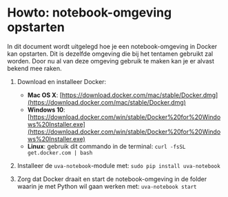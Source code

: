 # Howto: notebook-omgeving opstarten

In dit document wordt uitgelegd hoe je een notebook-omgeving in Docker kan opstarten. Dit is dezelfde omgeving die bij het tentamen gebruikt zal worden. Door nu al van deze omgeving gebruik te maken kan je er alvast bekend mee raken.

1. Download en installeer Docker:
	* **Mac OS X**: [https://download.docker.com/mac/stable/Docker.dmg](https://download.docker.com/mac/stable/Docker.dmg)
	* **Windows 10**: [https://download.docker.com/win/stable/Docker%20for%20Windows%20Installer.exe](https://download.docker.com/win/stable/Docker%20for%20Windows%20Installer.exe)
	* **Linux**: gebruik dit commando in de terminal: `curl -fsSL get.docker.com | bash`

2. Installeer de `uva-notebook`-module met: `sudo pip install uva-notebook`
3. Zorg dat Docker draait en start de notebook-omgeving in de folder waarin je met Python wil gaan werken met: `uva-notebook start`
